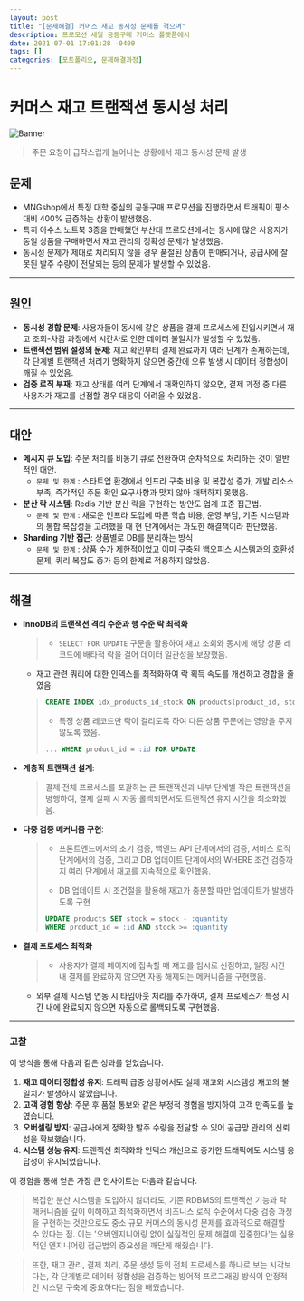 ```yaml
---
layout: post
title: "[문제해결] 커머스 재고 동시성 문제를 겪으며"
description: 프로모션 세일 공동구매 커머스 플랫폼에서
date: 2021-07-01 17:01:28 -0400
tags: []
categories: [포트폴리오, 문제해결과정]
---
```


# 커머스 재고 트랜잭션 동시성 처리 

![Banner](https://www.bindcommerce.com/images/funzioni/inventory-sync2.jpg)
> 주문 요청이 급작스럽게 늘어나는 상황에서 재고 동시성 문제 발생


## **문제**

- MNGshop에서 특정 대학 중심의 공동구매 프로모션을 진행하면서 트래픽이 평소 대비 400% 급증하는 상황이 발생했음.
- 특히 아수스 노트북 3종을 판매했던 부산대 프로모션에서는 동시에 많은 사용자가 동일 상품을 구매하면서 재고 관리의 정확성 문제가 발생했음.
- 동시성 문제가 제대로 처리되지 않을 경우 품절된 상품이 판매되거나, 공급사에 잘못된 발주 수량이 전달되는 등의 문제가 발생할 수 있었음.

---

## **원인**

- **동시성 경합 문제**: 사용자들이 동시에 같은 상품을 결제 프로세스에 진입시키면서 재고 조회-차감 과정에서 시간차로 인한 데이터 불일치가 발생할 수 있었음.
- **트랜잭션 범위 설정의 문제**: 재고 확인부터 결제 완료까지 여러 단계가 존재하는데, 각 단계별 트랜잭션 처리가 명확하지 않으면 중간에 오류 발생 시 데이터 정합성이 깨질 수 있었음.
- **검증 로직 부재**: 재고 상태를 여러 단계에서 재확인하지 않으면, 결제 과정 중 다른 사용자가 재고를 선점할 경우 대응이 어려울 수 있었음.

---

## **대안**

- **메시지 큐 도입**: 주문 처리를 비동기 큐로 전환하여 순차적으로 처리하는 것이 일반적인 대안.
    - `문제 및 한계` :  스타트업 환경에서 인프라 구축 비용 및 복잡성 증가, 개발 리소스 부족, 즉각적인 주문 확인 요구사항과 맞지 않아 채택하지 못했음.
- **분산 락 시스템**: Redis 기반 분산 락을 구현하는 방안도 업계 표준 접근법.
    - `문제 및 한계` :  새로운 인프라 도입에 따른 학습 비용, 운영 부담, 기존 시스템과의 통합 복잡성을 고려했을 때 현 단계에서는 과도한 해결책이라 판단했음.
- **Sharding 기반 접근**: 상품별로 DB를 분리하는 방식
    - `문제 및 한계` :  상품 수가 제한적이었고 이미 구축된 백오피스 시스템과의 호환성 문제, 쿼리 복잡도 증가 등의 한계로 적용하지 않았음.

---

## **해결**

- **InnoDB의 트랜잭션 격리 수준과 행 수준 락 최적화**
    
    > - `SELECT FOR UPDATE` 구문을 활용하여 재고 조회와 동시에 해당 상품 레코드에 배타적 락을 걸어 데이터 일관성을 보장했음.
    - 재고 관련 쿼리에 대한 인덱스를 최적화하여 락 획득 속도를 개선하고 경합을 줄였음.
    > 
    > 
    > ```sql
    > CREATE INDEX idx_products_id_stock ON products(product_id, stock_quantity)
    > ```
    > 
    > - 특정 상품 레코드만 락이 걸리도록 하여 다른 상품 주문에는 영향을 주지 않도록 했음.
    > 
    > ```sql
    > ... WHERE product_id = :id FOR UPDATE
    > ```
    > 
- **계층적 트랜잭션 설계**:
    
    > 결제 전체 프로세스를 포괄하는 큰 트랜잭션과 내부 단계별 작은 트랜잭션을 병행하여, 결제 실패 시 자동 롤백되면서도 트랜잭션 유지 시간을 최소화했음.
    > 
- **다중 검증 메커니즘 구현**:
    
    > - 프론트엔드에서의 초기 검증, 백엔드 API 단계에서의 검증, 서비스 로직 단계에서의 검증, 그리고 DB 업데이트 단계에서의 WHERE 조건 검증까지 여러 단계에서 재고를 지속적으로 확인했음.
    > 
    > 
    > - DB 업데이트 시 조건절을 활용해 재고가 충분할 때만 업데이트가 발생하도록 구현
    > 
    > ```sql
    > UPDATE products SET stock = stock - :quantity 
    > WHERE product_id = :id AND stock >= :quantity
    > ```
    > 
- **결제 프로세스 최적화**
    
    > - 사용자가 결제 페이지에 접속할 때 재고를 임시로 선점하고, 일정 시간 내 결제를 완료하지 않으면 자동 해제되는 메커니즘을 구현했음.
    - 외부 결제 시스템 연동 시 타임아웃 처리를 추가하여, 결제 프로세스가 특정 시간 내에 완료되지 않으면 자동으로 롤백되도록 구현했음.
    > 

---

### **고찰**

이 방식을 통해 다음과 같은 성과를 얻었습니다.

1. **재고 데이터 정합성 유지**: 트래픽 급증 상황에서도 실제 재고와 시스템상 재고의 불일치가 발생하지 않았습니다.
2. **고객 경험 향상**: 주문 후 품절 통보와 같은 부정적 경험을 방지하여 고객 만족도를 높였습니다.
3. **오버셀링 방지**: 공급사에게 정확한 발주 수량을 전달할 수 있어 공급망 관리의 신뢰성을 확보했습니다.
4. **시스템 성능 유지**: 트랜잭션 최적화와 인덱스 개선으로 증가한 트래픽에도 시스템 응답성이 유지되었습니다.

이 경험을 통해 얻은 가장 큰 인사이트는 다음과 같습니다.

> 복잡한 분산 시스템을 도입하지 않더라도, 기존 RDBMS의 트랜잭션 기능과 락 매커니즘을 깊이 이해하고 최적화하면서 비즈니스 로직 수준에서 다중 검증 과정을 구현하는 것만으로도 중소 규모 커머스의 동시성 문제를 효과적으로 해결할 수 있다는 점. 이는 '오버엔지니어링 없이 실질적인 문제 해결에 집중한다'는 실용적인 엔지니어링 접근법의 중요성을 깨닫게 해줬습니다.
> 

> 또한, 재고 관리, 결제 처리, 주문 생성 등의 전체 프로세스를 하나로 보는 시각보다는, 각 단계별로 데이터 정합성을 검증하는 방어적 프로그래밍 방식이 안정적인 시스템 구축에 중요하다는 점을 배웠습니다.
>